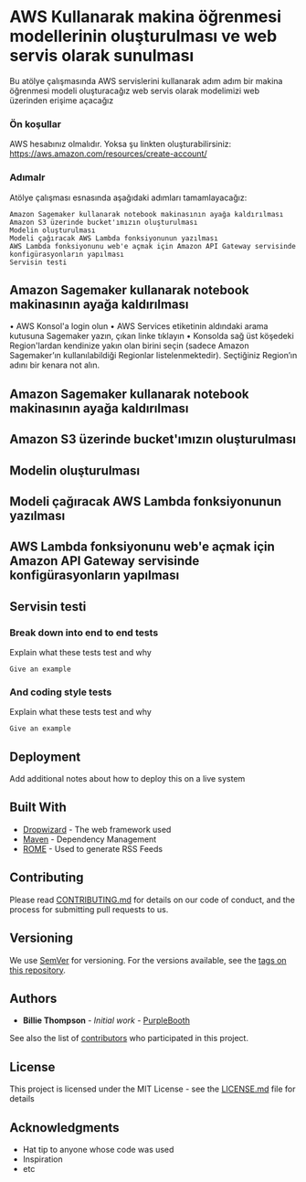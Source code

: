# AWS Kullanarak makina öğrenmesi modellerinin oluşturulması ve web servis olarak sunulması

Bu atölye çalışmasında AWS servislerini kullanarak adım adım bir makina öğrenmesi modeli oluşturacağız web servis olarak modelimizi web üzerinden erişime açacağız

### Ön koşullar

AWS hesabınız olmalıdır. Yoksa şu linkten oluşturabilirsiniz: https://aws.amazon.com/resources/create-account/

### Adımalr

Atölye çalışması esnasında aşağıdaki adımları tamamlayacağız:


```
Amazon Sagemaker kullanarak notebook makinasının ayağa kaldırılması
Amazon S3 üzerinde bucket'ımızın oluşturulması
Modelin oluşturulması
Modeli çağıracak AWS Lambda fonksiyonunun yazılması
AWS Lambda fonksiyonunu web'e açmak için Amazon API Gateway servisinde konfigürasyonların yapılması
Servisin testi
```


## Amazon Sagemaker kullanarak notebook makinasının ayağa kaldırılması
•   AWS Konsol'a login olun
•   AWS Services etiketinin aldındaki arama kutusuna Sagemaker yazın, çıkan linke tıklayın
•   Konsolda sağ üst köşedeki Region'lardan kendinize yakın olan birini seçin (sadece Amazon Sagemaker’ın kullanılabildiği Regionlar listelenmektedir). Seçtiğiniz Region’ın adını bir kenara not alın.

## Amazon Sagemaker kullanarak notebook makinasının ayağa kaldırılması

## Amazon S3 üzerinde bucket'ımızın oluşturulması

## Modelin oluşturulması

## Modeli çağıracak AWS Lambda fonksiyonunun yazılması

## AWS Lambda fonksiyonunu web'e açmak için Amazon API Gateway servisinde konfigürasyonların yapılması

## Servisin testi






### Break down into end to end tests

Explain what these tests test and why

```
Give an example
```

### And coding style tests

Explain what these tests test and why

```
Give an example
```

## Deployment

Add additional notes about how to deploy this on a live system

## Built With

* [Dropwizard](http://www.dropwizard.io/1.0.2/docs/) - The web framework used
* [Maven](https://maven.apache.org/) - Dependency Management
* [ROME](https://rometools.github.io/rome/) - Used to generate RSS Feeds

## Contributing

Please read [CONTRIBUTING.md](https://gist.github.com/PurpleBooth/b24679402957c63ec426) for details on our code of conduct, and the process for submitting pull requests to us.

## Versioning

We use [SemVer](http://semver.org/) for versioning. For the versions available, see the [tags on this repository](https://github.com/your/project/tags). 

## Authors

* **Billie Thompson** - *Initial work* - [PurpleBooth](https://github.com/PurpleBooth)

See also the list of [contributors](https://github.com/your/project/contributors) who participated in this project.

## License

This project is licensed under the MIT License - see the [LICENSE.md](LICENSE.md) file for details

## Acknowledgments

* Hat tip to anyone whose code was used
* Inspiration
* etc
